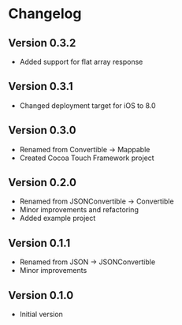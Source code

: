 # Changelog

## Version 0.3.2

- Added support for flat array response

## Version 0.3.1

- Changed deployment target for iOS to 8.0

## Version 0.3.0

- Renamed from Convertible -> Mappable
- Created Cocoa Touch Framework project 

## Version 0.2.0

- Renamed from JSONConvertible -> Convertible
- Minor improvements and refactoring
- Added example project

## Version 0.1.1

- Renamed from JSON -> JSONConvertible
- Minor improvements

## Version 0.1.0

- Initial version
